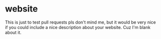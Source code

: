 # website
This is just to test pull requests pls don't mind me, but it would be very nice if you could include a nice description about your website. Cuz I'm blank about it.
